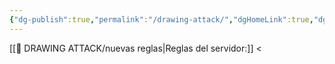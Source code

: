 ```yaml
---
{"dg-publish":true,"permalink":"/drawing-attack/","dgHomeLink":true,"dgPassFrontmatter":false}
---
```




[[🎨 DRAWING ATTACK/nuevas reglas|Reglas del servidor:]]
<